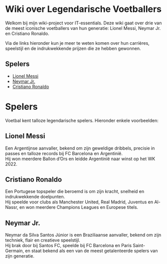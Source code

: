 # Wiki over Legendarische Voetballers

Welkom bij mijn wiki-project voor IT-essentials. Deze wiki gaat over drie van de meest iconische voetballers van hun generatie: Lionel Messi, Neymar Jr. en Cristiano Ronaldo.

Via de links hieronder kun je meer te weten komen over hun carrières, speelstijl en de indrukwekkende prijzen die ze hebben gewonnen.

## Spelers

* [Lionel Messi](messi.md)
* [Neymar Jr.](neymar.md)
* [Cristiano Ronaldo](ronaldo.md)
# Spelers

Voetbal kent talloze legendarische spelers. Hieronder enkele voorbeelden:

## Lionel Messi
Een Argentijnse aanvaller, bekend om zijn geweldige dribbels, precisie in passes en talloze records bij FC Barcelona en Argentinië.  
Hij won meerdere Ballon d’Ors en leidde Argentinië naar winst op het WK 2022.

## Cristiano Ronaldo
Een Portugese topspeler die beroemd is om zijn kracht, snelheid en indrukwekkende doelpunten.  
Hij speelde voor clubs als Manchester United, Real Madrid, Juventus en Al-Nassr, en won meerdere Champions Leagues en Europese titels.

## Neymar Jr.
Neymar da Silva Santos Júnior is een Braziliaanse aanvaller, bekend om zijn techniek, flair en creatieve speelstijl.  
Hij brak door bij Santos FC, speelde bij FC Barcelona en Paris Saint-Germain, en staat bekend als een van de meest getalenteerde spelers van zijn generatie.